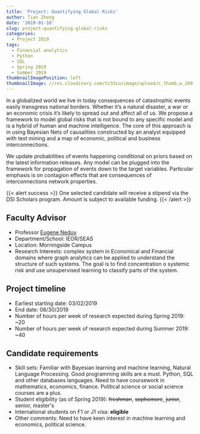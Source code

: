 ```yaml
---
title: 'Project: Quantifying Global Risks'
author: Tian Zheng
date: '2019-01-10'
slug: project-quantifying-global-risks
categories:
  - Project 2019
tags:
  - Financial analytics
  - Python
  - SQL
  - Spring 2019
  - Summer 2019
thumbnailImagePosition: left
thumbnailImage: //res.cloudinary.com/tz33cu/image/upload/c_thumb,w_200,g_face/v1547178630/DSI-scholars/Financial_Risk_Dice_On_Newspaper_t3swzi.jpg
---
```

In a globalized world we live in today consequences of catastrophic events easily transgress national borders. Whether it’s a natural disaster, a war or an economic crisis it’s likely to spread out and affect all of us. We propose a framework to model global risks that is not bound to any specific model and is a hybrid of human and machine intelligence. The core of this approach is in using Bayesian Nets of causalities constructed by an analyst equipped with text mining and a map of economic, political and business interconnections.

<!--more-->
We update probabilities of events happening conditional on priors based on the latest information releases. Any model can be plugged into the framework for propagation of events down to the target variables. Particular emphasis is on contagion effects that are consequences of interconnections network properties.

{{< alert success >}}
One selected candidate will receive a stipend via the DSI Scholars program. Amount is subject to available funding. 
{{< /alert >}}

## Faculty Advisor
+ Professor [Eugene Neduv](https://datascience.columbia.edu/eugene-neduv)
+ Department/School: IEOR/SEAS
+ Location: Morningside Campus
+ Research Interests: complex system in Economical and Financial domains where graph analytics can be applied to understand the structure of such systems. The goal is to find concentration o systemic risk and use unsupervised learning to classify  parts of the system.

## Project timeline
+ Earliest starting date: 03/02/2019
+ End date: 08/30/2019
+ Number of hours per week of research expected during Spring 2019: ~20
+ Number of hours per week of research expected during Summer 2019: ~40

## Candidate requirements
+ Skill sets: Familiar with Bayesian learning and machine learning, Natural Language Processing. Good programming skills are a must. Python, SQL and other databases languages. Need to have coursework in mathematics, economics, finance. Political science or social science courses are a plus.
+ Student eligibility  (as of Spring 2019): ~~freshman~~, ~~sophomore~~, ~~junior~~, senior, master's
+ International students on F1 or J1 visa: **eligible**
+ Other comments: Need to have keen interest in machine learning and economics, political science. 
